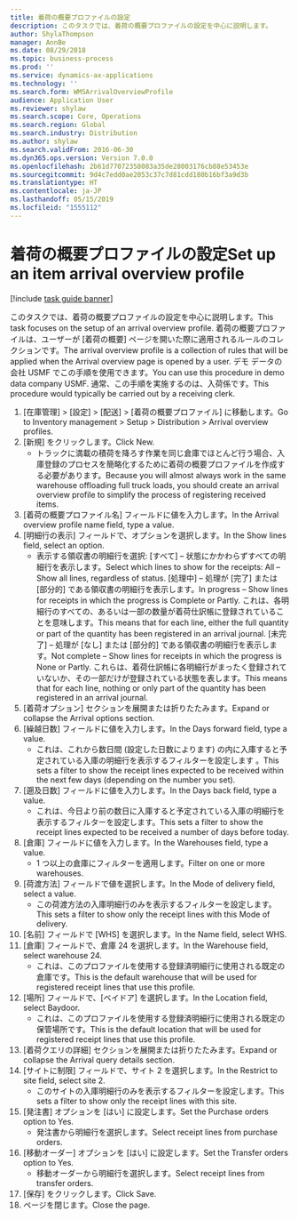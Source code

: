 ```yaml
---
title: 着荷の概要プロファイルの設定
description: このタスクでは、着荷の概要プロファイルの設定を中心に説明します。
author: ShylaThompson
manager: AnnBe
ms.date: 08/29/2018
ms.topic: business-process
ms.prod: ''
ms.service: dynamics-ax-applications
ms.technology: ''
ms.search.form: WMSArrivalOverviewProfile
audience: Application User
ms.reviewer: shylaw
ms.search.scope: Core, Operations
ms.search.region: Global
ms.search.industry: Distribution
ms.author: shylaw
ms.search.validFrom: 2016-06-30
ms.dyn365.ops.version: Version 7.0.0
ms.openlocfilehash: 2b61d77072358083a35de28003176cb88e53453e
ms.sourcegitcommit: 9d4c7edd0ae2053c37c7d81cdd180b16bf3a9d3b
ms.translationtype: HT
ms.contentlocale: ja-JP
ms.lasthandoff: 05/15/2019
ms.locfileid: "1555112"
---
```

# <a name="set-up-an-item-arrival-overview-profile"></a><span data-ttu-id="0fbfc-103">着荷の概要プロファイルの設定</span><span class="sxs-lookup"><span data-stu-id="0fbfc-103">Set up an item arrival overview profile</span></span>

[!include [task guide banner](../../includes/task-guide-banner.md)]

<span data-ttu-id="0fbfc-104">このタスクでは、着荷の概要プロファイルの設定を中心に説明します。</span><span class="sxs-lookup"><span data-stu-id="0fbfc-104">This task focuses on the setup of an arrival overview profile.</span></span> <span data-ttu-id="0fbfc-105">着荷の概要プロファイルは、ユーザーが [着荷の概要] ページを開いた際に適用されるルールのコレクションです。</span><span class="sxs-lookup"><span data-stu-id="0fbfc-105">The arrival overview profile is a collection of rules that will be applied when the Arrival overview page is opened by a user.</span></span> <span data-ttu-id="0fbfc-106">デモ データの会社 USMF でこの手順を使用できます。</span><span class="sxs-lookup"><span data-stu-id="0fbfc-106">You can use this procedure in demo data company USMF.</span></span> <span data-ttu-id="0fbfc-107">通常、この手順を実施するのは、入荷係です。</span><span class="sxs-lookup"><span data-stu-id="0fbfc-107">This procedure would typically be carried out by a receiving clerk.</span></span>





1. <span data-ttu-id="0fbfc-108">[在庫管理] > [設定] > [配送] > [着荷の概要プロファイル] に移動します。</span><span class="sxs-lookup"><span data-stu-id="0fbfc-108">Go to Inventory management > Setup > Distribution > Arrival overview profiles.</span></span>
2. <span data-ttu-id="0fbfc-109">[新規] をクリックします。</span><span class="sxs-lookup"><span data-stu-id="0fbfc-109">Click New.</span></span>
    * <span data-ttu-id="0fbfc-110">トラックに満載の積荷を降ろす作業を同じ倉庫でほとんど行う場合、入庫登録のプロセスを簡略化するために着荷の概要プロファイルを作成する必要があります。</span><span class="sxs-lookup"><span data-stu-id="0fbfc-110">Because you will almost always work in the same warehouse offloading full truck loads, you should create an arrival overview profile to simplify the process of registering received items.</span></span>  
3. <span data-ttu-id="0fbfc-111">[着荷の概要プロファイル名] フィールドに値を入力します。</span><span class="sxs-lookup"><span data-stu-id="0fbfc-111">In the Arrival overview profile name field, type a value.</span></span>
4. <span data-ttu-id="0fbfc-112">[明細行の表示] フィールドで、オプションを選択します。</span><span class="sxs-lookup"><span data-stu-id="0fbfc-112">In the Show lines field, select an option.</span></span>
    * <span data-ttu-id="0fbfc-113">表示する領収書の明細行を選択: [すべて] – 状態にかかわらずすべての明細行を表示します。</span><span class="sxs-lookup"><span data-stu-id="0fbfc-113">Select which lines to show for the receipts:   All – Show all lines, regardless of status.</span></span>   <span data-ttu-id="0fbfc-114">[処理中] – 処理が [完了] または [部分的] である領収書の明細行を表示します。</span><span class="sxs-lookup"><span data-stu-id="0fbfc-114">In progress – Show lines for receipts in which the progress is Complete or Partly.</span></span> <span data-ttu-id="0fbfc-115">これは、各明細行のすべての、あるいは一部の数量が着荷仕訳帳に登録されていることを意味します。</span><span class="sxs-lookup"><span data-stu-id="0fbfc-115">This means that for each line, either the full quantity or part of the quantity has been registered in an arrival journal.</span></span>   <span data-ttu-id="0fbfc-116">[未完了] – 処理が [なし] または [部分的] である領収書の明細行を表示します。</span><span class="sxs-lookup"><span data-stu-id="0fbfc-116">Not complete – Show lines for receipts in which the progress is None or Partly.</span></span> <span data-ttu-id="0fbfc-117">これらは、着荷仕訳帳に各明細行がまったく登録されていないか、その一部だけが登録されている状態を表します。</span><span class="sxs-lookup"><span data-stu-id="0fbfc-117">This means that for each line, nothing or only part of the quantity has been registered in an arrival journal.</span></span>  
5. <span data-ttu-id="0fbfc-118">[着荷オプション] セクションを展開または折りたたみます。</span><span class="sxs-lookup"><span data-stu-id="0fbfc-118">Expand or collapse the Arrival options section.</span></span>
6. <span data-ttu-id="0fbfc-119">[繰越日数] フィールドに値を入力します。</span><span class="sxs-lookup"><span data-stu-id="0fbfc-119">In the Days forward field, type a value.</span></span>
    * <span data-ttu-id="0fbfc-120">これは、これから数日間 (設定した日数によります) の内に入庫すると予定されている入庫の明細行を表示するフィルターを設定します 。</span><span class="sxs-lookup"><span data-stu-id="0fbfc-120">This sets a filter to show the receipt lines expected to be received within the next few days (depending on the number you set).</span></span>  
7. <span data-ttu-id="0fbfc-121">[遡及日数] フィールドに値を入力します。</span><span class="sxs-lookup"><span data-stu-id="0fbfc-121">In the Days back field, type a value.</span></span>
    * <span data-ttu-id="0fbfc-122">これは、今日より前の数日に入庫すると予定されている入庫の明細行を表示するフィルターを設定します。</span><span class="sxs-lookup"><span data-stu-id="0fbfc-122">This sets a filter to show the receipt lines expected to be received a number of days before today.</span></span>  
8. <span data-ttu-id="0fbfc-123">[倉庫] フィールドに値を入力します。</span><span class="sxs-lookup"><span data-stu-id="0fbfc-123">In the Warehouses field, type a value.</span></span>
    * <span data-ttu-id="0fbfc-124">1 つ以上の倉庫にフィルターを適用します。</span><span class="sxs-lookup"><span data-stu-id="0fbfc-124">Filter on one or more warehouses.</span></span>  
9. <span data-ttu-id="0fbfc-125">[荷渡方法] フィールドで値を選択します。</span><span class="sxs-lookup"><span data-stu-id="0fbfc-125">In the Mode of delivery field, select a value.</span></span>
    * <span data-ttu-id="0fbfc-126">この荷渡方法の入庫明細行のみを表示するフィルターを設定します。</span><span class="sxs-lookup"><span data-stu-id="0fbfc-126">This sets a filter to show only the receipt lines with this Mode of delivery.</span></span>  
10. <span data-ttu-id="0fbfc-127">[名前] フィールドで [WHS] を選択します。</span><span class="sxs-lookup"><span data-stu-id="0fbfc-127">In the Name field, select WHS.</span></span>
11. <span data-ttu-id="0fbfc-128">[倉庫] フィールドで、倉庫 24 を選択します。</span><span class="sxs-lookup"><span data-stu-id="0fbfc-128">In the Warehouse field, select warehouse 24.</span></span>
    * <span data-ttu-id="0fbfc-129">これは、このプロファイルを使用する登録済明細行に使用される既定の倉庫です。</span><span class="sxs-lookup"><span data-stu-id="0fbfc-129">This is the default warehouse that will be used for registered receipt lines that use this profile.</span></span>  
12. <span data-ttu-id="0fbfc-130">[場所] フィールドで、[ベイドア] を選択します。</span><span class="sxs-lookup"><span data-stu-id="0fbfc-130">In the Location field, select Baydoor.</span></span>
    * <span data-ttu-id="0fbfc-131">これは、このプロファイルを使用する登録済明細行に使用される既定の保管場所です。</span><span class="sxs-lookup"><span data-stu-id="0fbfc-131">This is the default location that will be used for registered receipt lines that use this profile.</span></span>  
13. <span data-ttu-id="0fbfc-132">[着荷クエリの詳細] セクションを展開または折りたたみます。</span><span class="sxs-lookup"><span data-stu-id="0fbfc-132">Expand or collapse the Arrival query details section.</span></span>
14. <span data-ttu-id="0fbfc-133">[サイトに制限] フィールドで、サイト 2 を選択します。</span><span class="sxs-lookup"><span data-stu-id="0fbfc-133">In the Restrict to site field, select site 2.</span></span>
    * <span data-ttu-id="0fbfc-134">このサイトの入庫明細行のみを表示するフィルターを設定します。</span><span class="sxs-lookup"><span data-stu-id="0fbfc-134">This sets a filter to show only the receipt lines with this site.</span></span>  
15. <span data-ttu-id="0fbfc-135">[発注書] オプションを [はい] に設定します。</span><span class="sxs-lookup"><span data-stu-id="0fbfc-135">Set the Purchase orders option to Yes.</span></span>
    * <span data-ttu-id="0fbfc-136">発注書から明細行を選択します。</span><span class="sxs-lookup"><span data-stu-id="0fbfc-136">Select receipt lines from purchase orders.</span></span>  
16. <span data-ttu-id="0fbfc-137">[移動オーダー] オプションを [はい] に設定します。</span><span class="sxs-lookup"><span data-stu-id="0fbfc-137">Set the Transfer orders option to Yes.</span></span>
    * <span data-ttu-id="0fbfc-138">移動オーダーから明細行を選択します。</span><span class="sxs-lookup"><span data-stu-id="0fbfc-138">Select receipt lines from transfer orders.</span></span>  
17. <span data-ttu-id="0fbfc-139">[保存] をクリックします。</span><span class="sxs-lookup"><span data-stu-id="0fbfc-139">Click Save.</span></span>
18. <span data-ttu-id="0fbfc-140">ページを閉じます。</span><span class="sxs-lookup"><span data-stu-id="0fbfc-140">Close the page.</span></span>

